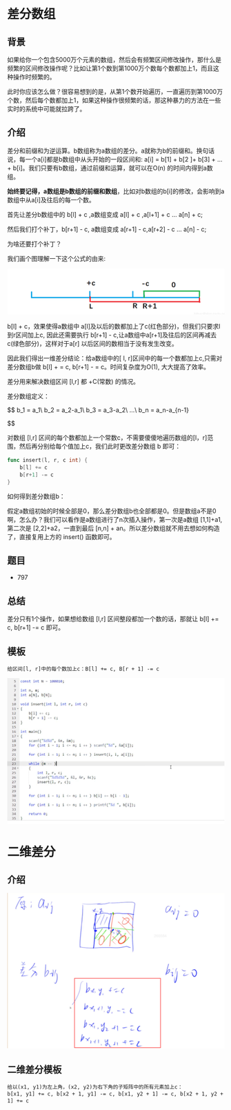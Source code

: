 # 差分数组

## 背景

如果给你一个包含5000万个元素的数组，然后会有频繁区间修改操作，那什么是频繁的区间修改操作呢？比如让第1个数到第1000万个数每个数都加上1，而且这种操作时频繁的。

此时你应该怎么做？很容易想到的是，从第1个数开始遍历，一直遍历到第1000万个数，然后每个数都加上1，如果这种操作很频繁的话，那这种暴力的方法在一些实时的系统中可能就拉跨了。

## 介绍

差分和前缀和为逆运算。b数组称为a数组的差分。a就称为b的前缀和。换句话说，每一个a[i]都是b数组中从头开始的一段区间和: a[i] = b[1] + b[2 ]+ b[3] + ... + b[i]。我们只要有b数组，通过前缀和运算，就可以在O(n) 的时间内得到a数组。

**始终要记得，a数组是b数组的前缀和数组**，比如对b数组的b[i]的修改，会影响到a数组中从a[i]及往后的每一个数。

首先让差分b数组中的 b[l] + c ,a数组变成 a[l] + c ,a[l+1] + c ... a[n] + c;

然后我们打个补丁，b[r+1] - c, a数组变成 a[r+1] - c,a[r+2] - c ... a[n] - c;

为啥还要打个补丁？

我们画个图理解一下这个公式的由来:

![](imgs/3.png)

b[l] + c，效果使得a数组中 a[l]及以后的数都加上了c(红色部分)，但我们只要求l到r区间加上c, 因此还需要执行 b[r+1] - c,让a数组中a[r+1]及往后的区间再减去c(绿色部分)，这样对于a[r] 以后区间的数相当于没有发生改变。

因此我们得出一维差分结论：给a数组中的[ l, r]区间中的每一个数都加上c,只需对差分数组b做 b[l] + = c, b[r+1] - = c。时间复杂度为O(1), 大大提高了效率。

差分用来解决数组区间 [l,r] 都 +C(常数) 的情况。

差分数组定义：

$$
b_1 = a_1\\
b_2 = a_2-a_1\\
b_3 = a_3-a_2\\
...\\
b_n = a_n-a_{n-1}

$$

对数组 [l,r] 区间的每个数都加上一个常数c，不需要傻傻地遍历数组的[l，r]范围，然后再分别给每个值加上c，我们此时更改差分数组 b 即可：

```go
func insert(l, r, c int) {
	b[l] += c
	b[r+1] -= c
}
```

如何得到差分数组b：

假定a数组初始的时候全部是0，那么差分数组b也全部都是0。但是数组a不是0啊，怎么办？我们可以看作是a数组进行了n次插入操作，第一次是a数组 [1,1]+a1, 第二次是 [2,2]+a2，一直到最后 [n,n] + an。所以差分数组就不用去想如何构造了，直接复用上方的 insert() 函数即可。

## 题目

- 797

## 总结

差分只有1个操作，如果想给数组 [l,r] 区间整段都加一个数的话，那就让 b[l] += c, b[r+1] -= c 即可。

## 模板

```
给区间[l, r]中的每个数加上c：B[l] += c, B[r + 1] -= c
```

![](imgs/diff.png)

# 二维差分

## 介绍

![](imgs/2d-diff.png)

## 二维差分模板

```
给以(x1, y1)为左上角，(x2, y2)为右下角的子矩阵中的所有元素加上c：
b[x1, y1] += c, b[x2 + 1, y1] -= c, b[x1, y2 + 1] -= c, b[x2 + 1, y2 + 1] += c
```

